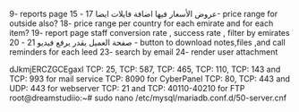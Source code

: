 9- reports page
15 - عروض الأسعار فيها اضافة فايلات ايضا
17- price range for outside also?
18- price range per country for each emirate and for each item?
19- report page staff conversion rate , success rate , filter by emirates
20 - صفحة العميل يقدر يرفع فيديو
21 - button to download notes,files ,and call reminders for each leed
23- search by email
24- render user attachment

dJkmjERCZGCEgaxl
TCP: 25, TCP: 587, TCP: 465, TCP: 110, TCP: 143 and TCP: 993 for mail service
TCP: 8090 for CyberPanel
TCP: 80, TCP: 443 and UDP: 443 for webserver
TCP: 21 and TCP: 40110-40210 for FTP
root@dreamstudiio:~# sudo nano /etc/mysql/mariadb.conf.d/50-server.cnf